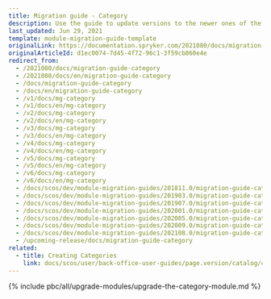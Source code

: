 ```yaml
---
title: Migration guide - Category
description: Use the guide to update versions to the newer ones of the Category module.
last_updated: Jun 29, 2021
template: module-migration-guide-template
originalLink: https://documentation.spryker.com/2021080/docs/migration-guide-category
originalArticleId: d1ec0074-7d45-4f72-96c1-3f59cb860e4e
redirect_from:
  - /2021080/docs/migration-guide-category
  - /2021080/docs/en/migration-guide-category
  - /docs/migration-guide-category
  - /docs/en/migration-guide-category
  - /v1/docs/mg-category
  - /v1/docs/en/mg-category
  - /v2/docs/mg-category
  - /v2/docs/en/mg-category
  - /v3/docs/mg-category
  - /v3/docs/en/mg-category
  - /v4/docs/mg-category
  - /v4/docs/en/mg-category
  - /v5/docs/mg-category
  - /v5/docs/en/mg-category
  - /v6/docs/mg-category
  - /v6/docs/en/mg-category
  - /docs/scos/dev/module-migration-guides/201811.0/migration-guide-category.html
  - /docs/scos/dev/module-migration-guides/201903.0/migration-guide-category.html
  - /docs/scos/dev/module-migration-guides/201907.0/migration-guide-category.html
  - /docs/scos/dev/module-migration-guides/202001.0/migration-guide-category.html
  - /docs/scos/dev/module-migration-guides/202005.0/migration-guide-category.html
  - /docs/scos/dev/module-migration-guides/202009.0/migration-guide-category.html
  - /docs/scos/dev/module-migration-guides/202108.0/migration-guide-category.html
  - /upcoming-release/docs/migration-guide-category
related:
  - title: Creating Categories
    link: docs/scos/user/back-office-user-guides/page.version/catalog/category/create-categories.html
---
```

{% include pbc/all/upgrade-modules/upgrade-the-category-module.md %} <!-- To edit, see /_includes/pbc/all/upgrade-modules/upgrade-the-category-module.md -->
